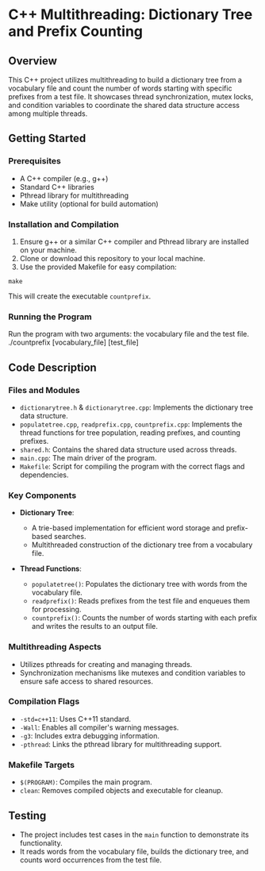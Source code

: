 # C++ Multithreading: Dictionary Tree and Prefix Counting

## Overview
This C++ project utilizes multithreading to build a dictionary tree from a vocabulary file and count the number of words starting with specific prefixes from a test file. It showcases thread synchronization, mutex locks, and condition variables to coordinate the shared data structure access among multiple threads.

## Getting Started

### Prerequisites
- A C++ compiler (e.g., g++)
- Standard C++ libraries
- Pthread library for multithreading
- Make utility (optional for build automation)

### Installation and Compilation
1. Ensure g++ or a similar C++ compiler and Pthread library are installed on your machine.
2. Clone or download this repository to your local machine.
3. Use the provided Makefile for easy compilation:
```
make
```

This will create the executable `countprefix`.

### Running the Program
Run the program with two arguments: the vocabulary file and the test file.
./countprefix [vocabulary_file] [test_file]


## Code Description

### Files and Modules
- `dictionarytree.h` & `dictionarytree.cpp`: Implements the dictionary tree data structure.
- `populatetree.cpp`, `readprefix.cpp`, `countprefix.cpp`: Implements the thread functions for tree population, reading prefixes, and counting prefixes.
- `shared.h`: Contains the shared data structure used across threads.
- `main.cpp`: The main driver of the program.
- `Makefile`: Script for compiling the program with the correct flags and dependencies.

### Key Components
- **Dictionary Tree**:
  - A trie-based implementation for efficient word storage and prefix-based searches.
  - Multithreaded construction of the dictionary tree from a vocabulary file.

- **Thread Functions**:
  - `populatetree()`: Populates the dictionary tree with words from the vocabulary file.
  - `readprefix()`: Reads prefixes from the test file and enqueues them for processing.
  - `countprefix()`: Counts the number of words starting with each prefix and writes the results to an output file.

### Multithreading Aspects
- Utilizes pthreads for creating and managing threads.
- Synchronization mechanisms like mutexes and condition variables to ensure safe access to shared resources.

### Compilation Flags
- `-std=c++11`: Uses C++11 standard.
- `-Wall`: Enables all compiler's warning messages.
- `-g3`: Includes extra debugging information.
- `-pthread`: Links the pthread library for multithreading support.

### Makefile Targets
- `$(PROGRAM)`: Compiles the main program.
- `clean`: Removes compiled objects and executable for cleanup.

## Testing
- The project includes test cases in the `main` function to demonstrate its functionality.
- It reads words from the vocabulary file, builds the dictionary tree, and counts word occurrences from the test file.
